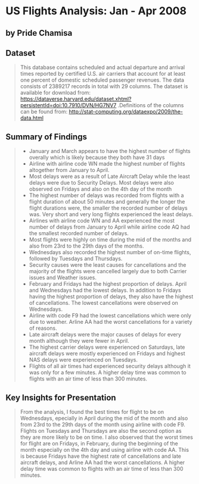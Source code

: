 # US Flights Analysis: Jan - Apr 2008
## by Pride Chamisa


## Dataset

> This database contains scheduled and actual departure and arrival times reported by certified U.S. air carriers that account for at least one percent of domestic scheduled passenger revenues. The data consists of 2389217 records in total with 29 columns. The dataset is available for download from: https://dataverse.harvard.edu/dataset.xhtml?persistentId=doi:10.7910/DVN/HG7NV7 .Definitions of the columns can be found from: http://stat-computing.org/dataexpo/2009/the-data.html




## Summary of Findings

>- January and March appears to have the highest number of flights overally which is likely because they both have 31 days
>- Airline with airline code WN made the highest number of flights altogether from January to April.
>- Most delays were as a result of Late Aircraft Delay while the least delays were due to Security Delays.
  Most delays were also observed on Fridays and also on the 4th day of the month
>- The highest number of delays was recorded from flights with a flight duration of about 50 minutes and generally the longer the flight durations were, the smaller the recorded number of delays was. Very short and very long flights experienced the least delays.
>- Airlines with airline code WN and AA experienced the most number of delays from January to April while airline code AQ had the smallest recorded number of delays.
>- Most flights were highly on time during the mid of the months and also from 23rd to the 29th days of the months. 
>- Wednesdays also recorded the highest number of on-time flights, followed by Tuesdays and Thursdays.    
>- Security causes were the least causes for cancellations and the majority of the flights were cancelled largely due to both Carrier issues and Weather issues.
>- February and Fridays had the highest proportion of delays. April and Wednesdays had the lowest delays.
In addition to Fridays having the highest proportion of delays, they also have the highest of cancellations. The lowest cancellations were observed on Wednesdays.
>- Airline with code F9 had the lowest cancellations which were only due to weather. Arline AA had the worst cancellations for a variety of reasons.
>- Late aircraft delays were the major causes of delays for every month although they were fewer in April.
>- The highest carrier delays were experienced on Saturdays, late aircraft delays were mostly experienced on Fridays and highest NAS delays were experienced on Tuesdays. 
>- Flights of all air times had experienced security delays although it was only for a few minutes. A higher delay time was common to flights with an air time of less than 300 minutes.



## Key Insights for Presentation

> From the analysis, I found the best times for flight to be on Wednesdays, epecially  in April during the mid of the month and also from 23rd to the 29th days of the month using airline with code F9. Flights on Tuesdays and Thursdays are also the second option as they are more likely to be on time.
> I also observed that the worst times for flight are on Fridays, in February, during the beginning of the month especially on the 4th day and using airline with code AA. This is because Fridays have the highest rate of cancellations and late aircraft delays, and Arline AA had the worst cancellations. A higher delay time was common to flights with an air time of less than 300 minutes.
